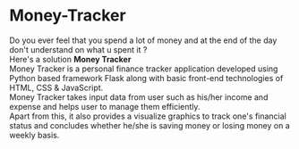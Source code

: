 # Money-Tracker
Do you ever feel that you spend a lot of money and at the end of the day don't understand on what u spent it ? 
<br>
Here's a solution <b>Money Tracker</b>
<br>
Money Tracker is a personal finance tracker application developed using Python based framework Flask along with basic front-end technologies of HTML, CSS &amp; JavaScript. 
<br>
Money Tracker takes input data from user such as his/her income and expense and helps user to manage them efficiently. 
<br>
Apart from this, it also provides a visualize graphics to track one's financial status and concludes whether he/she is saving money or losing money on a weekly basis.
